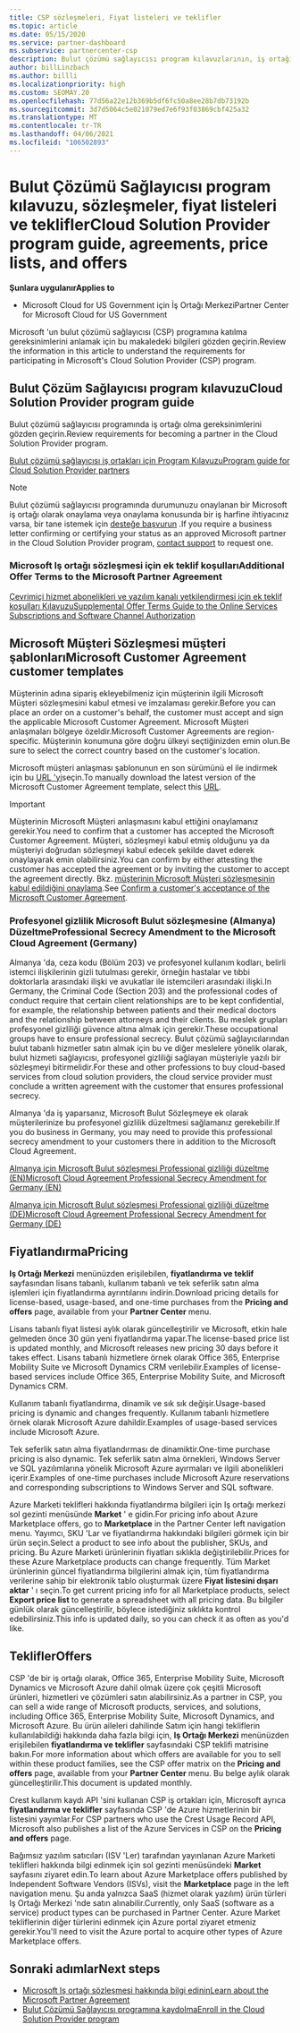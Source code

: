 ```yaml
---
title: CSP sözleşmeleri, Fiyat listeleri ve teklifler
ms.topic: article
ms.date: 05/15/2020
ms.service: partner-dashboard
ms.subservice: partnercenter-csp
description: Bulut çözümü sağlayıcısı program kılavuzlarının, iş ortağı sözleşmelerinin, müşteri anlaşmalarının, fiyat listelerinin ve tekliflerin bağlantılarını bulun.
author: billLinzbach
ms.author: billli
ms.localizationpriority: high
ms.custom: SEOMAY.20
ms.openlocfilehash: 77d56a22e12b369b5df6fc50a8ee28b7db73192b
ms.sourcegitcommit: 3d7d5064c5e021079ed7e6f93f03869cbf425a32
ms.translationtype: MT
ms.contentlocale: tr-TR
ms.lasthandoff: 04/06/2021
ms.locfileid: "106502893"
---
```

# <a name="cloud-solution-provider-program-guide-agreements-price-lists-and-offers"></a><span data-ttu-id="55521-103">Bulut Çözümü Sağlayıcısı program kılavuzu, sözleşmeler, fiyat listeleri ve teklifler</span><span class="sxs-lookup"><span data-stu-id="55521-103">Cloud Solution Provider program guide, agreements, price lists, and offers</span></span>

<span data-ttu-id="55521-104">**Şunlara uygulanır**</span><span class="sxs-lookup"><span data-stu-id="55521-104">**Applies to**</span></span>

- <span data-ttu-id="55521-105">Microsoft Cloud for US Government için İş Ortağı Merkezi</span><span class="sxs-lookup"><span data-stu-id="55521-105">Partner Center for Microsoft Cloud for US Government</span></span>


<span data-ttu-id="55521-106">Microsoft 'un bulut çözümü sağlayıcısı (CSP) programına katılma gereksinimlerini anlamak için bu makaledeki bilgileri gözden geçirin.</span><span class="sxs-lookup"><span data-stu-id="55521-106">Review the information in this article to understand the requirements for participating in Microsoft's Cloud Solution Provider (CSP) program.</span></span>

## <a name="cloud-solution-provider-program-guide"></a><span data-ttu-id="55521-107">Bulut Çözüm Sağlayıcısı program kılavuzu</span><span class="sxs-lookup"><span data-stu-id="55521-107">Cloud Solution Provider program guide</span></span>

<span data-ttu-id="55521-108">Bulut çözümü sağlayıcısı programında iş ortağı olma gereksinimlerini gözden geçirin.</span><span class="sxs-lookup"><span data-stu-id="55521-108">Review requirements for becoming a partner in the Cloud Solution Provider program.</span></span>

[<span data-ttu-id="55521-109">Bulut çözümü sağlayıcısı iş ortakları için Program Kılavuzu</span><span class="sxs-lookup"><span data-stu-id="55521-109">Program guide for Cloud Solution Provider partners</span></span>](https://go.microsoft.com/fwlink/p/?LinkId=617100)

>[!Note]
><span data-ttu-id="55521-110">Bulut çözümü sağlayıcısı programında durumunuzu onaylanan bir Microsoft iş ortağı olarak onaylama veya onaylama konusunda bir iş harfine ihtiyacınız varsa, bir tane istemek için [desteğe başvurun](https://partner.microsoft.com/pcv/servicerequests/create) .</span><span class="sxs-lookup"><span data-stu-id="55521-110">If you require a business letter confirming or certifying your status as an approved Microsoft partner in the Cloud Solution Provider program, [contact support](https://partner.microsoft.com/pcv/servicerequests/create) to request one.</span></span>

### <a name="additional-offer-terms-to-the-microsoft-partner-agreement"></a><span data-ttu-id="55521-111">Microsoft Iş ortağı sözleşmesi için ek teklif koşulları</span><span class="sxs-lookup"><span data-stu-id="55521-111">Additional Offer Terms to the Microsoft Partner Agreement</span></span>

[<span data-ttu-id="55521-112">Çevrimiçi hizmet abonelikleri ve yazılım kanalı yetkilendirmesi için ek teklif koşulları Kılavuzu</span><span class="sxs-lookup"><span data-stu-id="55521-112">Supplemental Offer Terms Guide to the Online Services Subscriptions and Software Channel Authorization</span></span>](https://query.prod.cms.rt.microsoft.com/cms/api/am/binary/RE3NOo7)

## <a name="microsoft-customer-agreement-customer-templates"></a><span data-ttu-id="55521-113">Microsoft Müşteri Sözleşmesi müşteri şablonları</span><span class="sxs-lookup"><span data-stu-id="55521-113">Microsoft Customer Agreement customer templates</span></span>

<span data-ttu-id="55521-114">Müşterinin adına sipariş ekleyebilmeniz için müşterinin ilgili Microsoft Müşteri sözleşmesini kabul etmesi ve imzalaması gerekir.</span><span class="sxs-lookup"><span data-stu-id="55521-114">Before you can place an order on a customer's behalf, the customer must accept and sign the applicable Microsoft Customer Agreement.</span></span> <span data-ttu-id="55521-115">Microsoft Müşteri anlaşmaları bölgeye özeldir.</span><span class="sxs-lookup"><span data-stu-id="55521-115">Microsoft Customer Agreements are region-specific.</span></span> <span data-ttu-id="55521-116">Müşterinin konumuna göre doğru ülkeyi seçtiğinizden emin olun.</span><span class="sxs-lookup"><span data-stu-id="55521-116">Be sure to select the correct country based on the customer's location.</span></span>

<span data-ttu-id="55521-117">Microsoft müşteri anlaşması şablonunun en son sürümünü el ile indirmek için bu [URL 'yi](https://aka.ms/customeragreement)seçin.</span><span class="sxs-lookup"><span data-stu-id="55521-117">To manually download the latest version of the Microsoft Customer Agreement template, select this [URL](https://aka.ms/customeragreement).</span></span>

>[!IMPORTANT]
><span data-ttu-id="55521-118">Müşterinin Microsoft Müşteri anlaşmasını kabul ettiğini onaylamanız gerekir.</span><span class="sxs-lookup"><span data-stu-id="55521-118">You need to confirm that a customer has accepted the Microsoft Customer Agreement.</span></span> <span data-ttu-id="55521-119">Müşteri, sözleşmeyi kabul etmiş olduğunu ya da müşteriyi doğrudan sözleşmeyi kabul edecek şekilde davet ederek onaylayarak emin olabilirsiniz.</span><span class="sxs-lookup"><span data-stu-id="55521-119">You can confirm by either attesting the customer has accepted the agreement or by inviting the customer to accept the agreement directly.</span></span> <span data-ttu-id="55521-120">Bkz. [müşterinin Microsoft Müşteri sözleşmesinin kabul edildiğini onaylama](confirm-customer-agreement.md).</span><span class="sxs-lookup"><span data-stu-id="55521-120">See [Confirm a customer's acceptance of the Microsoft Customer Agreement](confirm-customer-agreement.md).</span></span>

### <a name="professional-secrecy-amendment-to-the-microsoft-cloud-agreement-germany"></a><span data-ttu-id="55521-121">Profesyonel gizlilik Microsoft Bulut sözleşmesine (Almanya) Düzeltme</span><span class="sxs-lookup"><span data-stu-id="55521-121">Professional Secrecy Amendment to the Microsoft Cloud Agreement (Germany)</span></span>

<span data-ttu-id="55521-122">Almanya 'da, ceza kodu (Bölüm 203) ve profesyonel kullanım kodları, belirli istemci ilişkilerinin gizli tutulması gerekir, örneğin hastalar ve tıbbi doktorlarla arasındaki ilişki ve avukatlar ile istemcileri arasındaki ilişki.</span><span class="sxs-lookup"><span data-stu-id="55521-122">In Germany, the Criminal Code (Section 203) and the professional codes of conduct require that certain client relationships are to be kept confidential, for example, the relationship between patients and their medical doctors and the relationship between attorneys and their clients.</span></span> <span data-ttu-id="55521-123">Bu meslek grupları profesyonel gizliliği güvence altına almak için gerekir.</span><span class="sxs-lookup"><span data-stu-id="55521-123">These occupational groups have to ensure professional secrecy.</span></span> <span data-ttu-id="55521-124">Bulut çözümü sağlayıcılarından bulut tabanlı hizmetler satın almak için bu ve diğer meslelere yönelik olarak, bulut hizmeti sağlayıcısı, profesyonel gizliliği sağlayan müşteriyle yazılı bir sözleşmeyi bitirmelidir.</span><span class="sxs-lookup"><span data-stu-id="55521-124">For these and other professions to buy cloud-based services from cloud solution providers, the cloud service provider must conclude a written agreement with the customer that ensures professional secrecy.</span></span>

<span data-ttu-id="55521-125">Almanya 'da iş yaparsanız, Microsoft Bulut Sözleşmeye ek olarak müşterilerinize bu profesyonel gizlilik düzeltmesi sağlamanız gerekebilir.</span><span class="sxs-lookup"><span data-stu-id="55521-125">If you do business in Germany, you may need to provide this professional secrecy amendment to your customers there in addition to the Microsoft Cloud Agreement.</span></span>

[<span data-ttu-id="55521-126">Almanya için Microsoft Bulut sözleşmesi Professional gizliliği düzeltme (EN)</span><span class="sxs-lookup"><span data-stu-id="55521-126">Microsoft Cloud Agreement Professional Secrecy Amendment for Germany (EN)</span></span>](https://go.microsoft.com/fwlink/?linkid=2030827&clcid=0x409)

[<span data-ttu-id="55521-127">Almanya için Microsoft Bulut sözleşmesi Professional gizliliği düzeltme (DE)</span><span class="sxs-lookup"><span data-stu-id="55521-127">Microsoft Cloud Agreement Professional Secrecy Amendment for Germany (DE)</span></span>](https://go.microsoft.com/fwlink/?linkid=2030827&clcid=0x407)

## <a name="pricing"></a><span data-ttu-id="55521-128">Fiyatlandırma</span><span class="sxs-lookup"><span data-stu-id="55521-128">Pricing</span></span>

<span data-ttu-id="55521-129">**Iş Ortağı Merkezi** menünüzden erişilebilen, **fiyatlandırma ve teklif** sayfasından lisans tabanlı, kullanım tabanlı ve tek seferlik satın alma işlemleri için fiyatlandırma ayrıntılarını indirin.</span><span class="sxs-lookup"><span data-stu-id="55521-129">Download pricing details for license-based, usage-based, and one-time purchases from the **Pricing and offers** page, available from your **Partner Center** menu.</span></span>

<span data-ttu-id="55521-130">Lisans tabanlı fiyat listesi aylık olarak güncelleştirilir ve Microsoft, etkin hale gelmeden önce 30 gün yeni fiyatlandırma yapar.</span><span class="sxs-lookup"><span data-stu-id="55521-130">The license-based price list is updated monthly, and Microsoft releases new pricing 30 days before it takes effect.</span></span> <span data-ttu-id="55521-131">Lisans tabanlı hizmetlere örnek olarak Office 365, Enterprise Mobility Suite ve Microsoft Dynamics CRM verilebilir.</span><span class="sxs-lookup"><span data-stu-id="55521-131">Examples of license-based services include Office 365, Enterprise Mobility Suite, and Microsoft Dynamics CRM.</span></span> 

<span data-ttu-id="55521-132">Kullanım tabanlı fiyatlandırma, dinamik ve sık sık değişir.</span><span class="sxs-lookup"><span data-stu-id="55521-132">Usage-based pricing is dynamic and changes frequently.</span></span> <span data-ttu-id="55521-133">Kullanım tabanlı hizmetlere örnek olarak Microsoft Azure dahildir.</span><span class="sxs-lookup"><span data-stu-id="55521-133">Examples of usage-based services include Microsoft Azure.</span></span>

<span data-ttu-id="55521-134">Tek seferlik satın alma fiyatlandırması de dinamiktir.</span><span class="sxs-lookup"><span data-stu-id="55521-134">One-time purchase pricing is also dynamic.</span></span> <span data-ttu-id="55521-135">Tek seferlik satın alma örnekleri, Windows Server ve SQL yazılımlarına yönelik Microsoft Azure ayırmaları ve ilgili abonelikleri içerir.</span><span class="sxs-lookup"><span data-stu-id="55521-135">Examples of one-time purchases include Microsoft Azure reservations and corresponding subscriptions to Windows Server and SQL software.</span></span>

<span data-ttu-id="55521-136">Azure Marketi teklifleri hakkında fiyatlandırma bilgileri için Iş ortağı merkezi sol gezinti menüsünde **Market** ' e gidin.</span><span class="sxs-lookup"><span data-stu-id="55521-136">For pricing info about Azure Marketplace offers, go to **Marketplace** in the Partner Center left navigation menu.</span></span> <span data-ttu-id="55521-137">Yayımcı, SKU 'Lar ve fiyatlandırma hakkındaki bilgileri görmek için bir ürün seçin.</span><span class="sxs-lookup"><span data-stu-id="55521-137">Select a product to see info about the publisher, SKUs, and pricing.</span></span> <span data-ttu-id="55521-138">Bu Azure Marketi ürünlerinin fiyatları sıklıkla değiştirilebilir.</span><span class="sxs-lookup"><span data-stu-id="55521-138">Prices for these Azure Marketplace products can change frequently.</span></span> <span data-ttu-id="55521-139">Tüm Market ürünlerinin güncel fiyatlandırma bilgilerini almak için, tüm fiyatlandırma verilerine sahip bir elektronik tablo oluşturmak üzere **Fiyat listesini dışarı aktar** ' ı seçin.</span><span class="sxs-lookup"><span data-stu-id="55521-139">To get current pricing info for all Marketplace products, select **Export price list** to generate a spreadsheet with all pricing data.</span></span> <span data-ttu-id="55521-140">Bu bilgiler günlük olarak güncelleştirilir, böylece istediğiniz sıklıkta kontrol edebilirsiniz.</span><span class="sxs-lookup"><span data-stu-id="55521-140">This info is updated daily, so you can check it as often as you'd like.</span></span>

## <a name="offers"></a><span data-ttu-id="55521-141">Teklifler</span><span class="sxs-lookup"><span data-stu-id="55521-141">Offers</span></span>

<span data-ttu-id="55521-142">CSP 'de bir iş ortağı olarak, Office 365, Enterprise Mobility Suite, Microsoft Dynamics ve Microsoft Azure dahil olmak üzere çok çeşitli Microsoft ürünleri, hizmetleri ve çözümleri satın alabilirsiniz.</span><span class="sxs-lookup"><span data-stu-id="55521-142">As a partner in CSP, you can sell a wide range of Microsoft products, services, and solutions, including Office 365, Enterprise Mobility Suite, Microsoft Dynamics, and Microsoft Azure.</span></span> <span data-ttu-id="55521-143">Bu ürün aileleri dahilinde Satım için hangi tekliflerin kullanılabildiği hakkında daha fazla bilgi için, **Iş Ortağı Merkezi** menünüzden erişilebilen **fiyatlandırma ve teklifler** sayfasındaki CSP teklifi matrisine bakın.</span><span class="sxs-lookup"><span data-stu-id="55521-143">For more information about which offers are available for you to sell within these product families, see the CSP offer matrix on the **Pricing and offers** page, available from your **Partner Center** menu.</span></span> <span data-ttu-id="55521-144">Bu belge aylık olarak güncelleştirilir.</span><span class="sxs-lookup"><span data-stu-id="55521-144">This document is updated monthly.</span></span>

<span data-ttu-id="55521-145">Crest kullanım kaydı API 'sini kullanan CSP iş ortakları için, Microsoft ayrıca **fiyatlandırma ve teklifler** sayfasında CSP 'de Azure hizmetlerinin bir listesini yayımlar.</span><span class="sxs-lookup"><span data-stu-id="55521-145">For CSP partners who use the Crest Usage Record API, Microsoft also publishes a list of the Azure Services in CSP on the **Pricing and offers** page.</span></span>

<span data-ttu-id="55521-146">Bağımsız yazılım satıcıları (ISV 'Ler) tarafından yayınlanan Azure Marketi teklifleri hakkında bilgi edinmek için sol gezinti menüsündeki **Market** sayfasını ziyaret edin.</span><span class="sxs-lookup"><span data-stu-id="55521-146">To learn about Azure Marketplace offers published by Independent Software Vendors  (ISVs), visit the **Marketplace** page in the left navigation menu.</span></span> <span data-ttu-id="55521-147">Şu anda yalnızca SaaS (hizmet olarak yazılım) ürün türleri Iş Ortağı Merkezi 'nde satın alınabilir.</span><span class="sxs-lookup"><span data-stu-id="55521-147">Currently, only SaaS (software as a service) product types can be purchased in Partner Center.</span></span> <span data-ttu-id="55521-148">Azure Market tekliflerinin diğer türlerini edinmek için Azure portal ziyaret etmeniz gerekir.</span><span class="sxs-lookup"><span data-stu-id="55521-148">You'll need to visit the Azure portal to acquire other types of Azure Marketplace offers.</span></span>

## <a name="next-steps"></a><span data-ttu-id="55521-149">Sonraki adımlar</span><span class="sxs-lookup"><span data-stu-id="55521-149">Next steps</span></span>

- [<span data-ttu-id="55521-150">Microsoft Iş ortağı sözleşmesi hakkında bilgi edinin</span><span class="sxs-lookup"><span data-stu-id="55521-150">Learn about the Microsoft Partner Agreement</span></span>](microsoft-partner-agreement.md)
- [<span data-ttu-id="55521-151">Bulut Çözümü Sağlayıcısı programına kaydolma</span><span class="sxs-lookup"><span data-stu-id="55521-151">Enroll in the Cloud Solution Provider program</span></span>](enrolling-in-the-csp-program.md)

